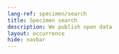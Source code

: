 ```yaml
---
lang-ref: specimen/search
title: Specimen search
description: We publish open data
layout: occurrence
hide: navbar
---
```

<style>
nav {
    display: none;
  }
</style>